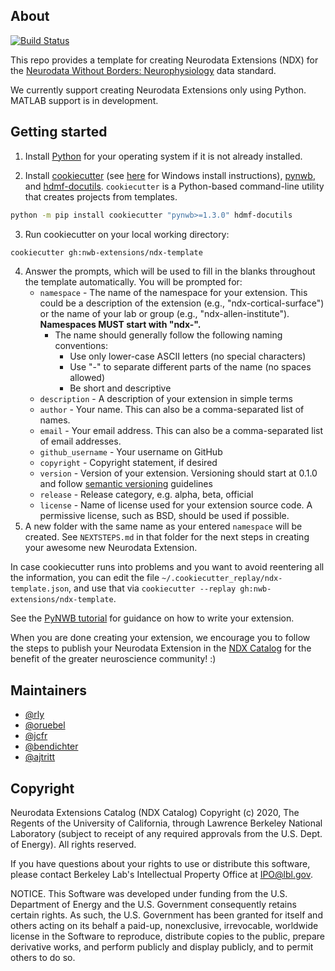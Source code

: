 ## About

[![Build Status](https://dev.azure.com/nwb-extensions/ndx-template/_apis/build/status/nwb-extensions.ndx-template?branchName=master)](https://dev.azure.com/nwb-extensions/ndx-template/_build/latest?definitionId=1&branchName=master)

This repo provides a template for creating Neurodata Extensions (NDX) for the
[Neurodata Without Borders: Neurophysiology](http://neurodatawithoutborders.github.io/)
 data standard.

We currently support creating Neurodata Extensions only using Python.
MATLAB support is in development.

## Getting started

1. Install [Python](https://www.python.org/downloads/) for your operating system if it is not already installed.

2. Install [cookiecutter](https://pypi.org/project/cookiecutter/) (see [here](https://cookiecutter.readthedocs.io/en/latest/installation.html) for Windows install instructions), [pynwb](https://pypi.org/project/pynwb/), and [hdmf-docutils](https://pypi.org/project/hdmf-docutils/).
`cookiecutter` is a Python-based command-line utility that creates projects from templates.
```bash
python -m pip install cookiecutter "pynwb>=1.3.0" hdmf-docutils
```
3. Run cookiecutter on your local working directory:
```bash
cookiecutter gh:nwb-extensions/ndx-template
```
4. Answer the prompts, which will be used to fill in the blanks throughout the
template automatically. You will be prompted for:
    - `namespace` - The name of the namespace for your extension. This could be a
    description of the extension (e.g., "ndx-cortical-surface") or the name of your
    lab or group (e.g., "ndx-allen-institute"). **Namespaces MUST start with "ndx-".**
      - The name should generally follow the following naming conventions:
        - Use only lower-case ASCII letters (no special characters)
        - Use "-" to separate different parts of the name (no spaces allowed)
        - Be short and descriptive
    - `description` - A description of your extension in simple terms
    - `author` - Your name. This can also be a comma-separated list of names.
    - `email` - Your email address. This can also be a comma-separated list of email addresses.
    - `github_username` - Your username on GitHub
    - `copyright` - Copyright statement, if desired
    - `version` - Version of your extension. Versioning should start at 0.1.0 and follow [semantic versioning](https://semver.org/) guidelines
    - `release` - Release category, e.g. alpha, beta, official
    - `license` - Name of license used for your extension source code.
    A permissive license, such as BSD, should be used if possible.
5. A new folder with the same name as your entered `namespace` will be
created. See `NEXTSTEPS.md` in that folder for the next steps in creating
your awesome new Neurodata Extension.

In case cookiecutter runs into problems and you want to avoid reentering
all the information, you can edit the file `~/.cookiecutter_replay/ndx-template.json`,
and use that via `cookiecutter --replay gh:nwb-extensions/ndx-template`.

See the [PyNWB tutorial](https://pynwb.readthedocs.io/en/stable/tutorials/general/extensions.html) for guidance on how to write your extension.

When you are done creating your extension, we encourage you to follow the steps
to publish your Neurodata Extension in the [NDX Catalog](https://github.com/nwb-extensions/) for the benefit of the
greater neuroscience community! :)

## Maintainers
- [@rly](https://github.com/rly)
- [@oruebel](https://github.com/oruebel)
- [@jcfr](https://github.com/jcfr)
- [@bendichter](https://github.com/bendichter)
- [@ajtritt](https://github.com/ajtritt)

## Copyright

Neurodata Extensions Catalog (NDX Catalog) Copyright (c) 2020,
The Regents of the University of California, through Lawrence
Berkeley National Laboratory (subject to receipt of any required
approvals from the U.S. Dept. of Energy).  All rights reserved.

If you have questions about your rights to use or distribute this software,
please contact Berkeley Lab's Intellectual Property Office at
IPO@lbl.gov.

NOTICE.  This Software was developed under funding from the U.S. Department
of Energy and the U.S. Government consequently retains certain rights.  As
such, the U.S. Government has been granted for itself and others acting on
its behalf a paid-up, nonexclusive, irrevocable, worldwide license in the
Software to reproduce, distribute copies to the public, prepare derivative
works, and perform publicly and display publicly, and to permit others to do so.
